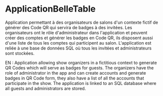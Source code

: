 # ApplicationBelleTable
Application permettant à des organisateurs de salons d'un contexte fictif de générer des Code QR qui servira de badges à des invitées. 
Les organisateurs ont le rôle d'administrateur dans l'application et peuvent créer des comptes et générer les badges en Code QR, ils disposent aussi d'une liste de tous les comptes qui 
participent au salon. L'application est reliée à une base de données SQL où tous les invitées et administrateurs sont stockées.

EN : 
Application allowing show organizers in a fictitious context to generate QR Codes which will serve as badges for guests.
The organizers have the role of administrator in the app and can create accounts and generate badges in QR Code form, they also have a list of all the accounts that
participate in the show. The application is linked to an SQL database where all guests and administrators are stored.
